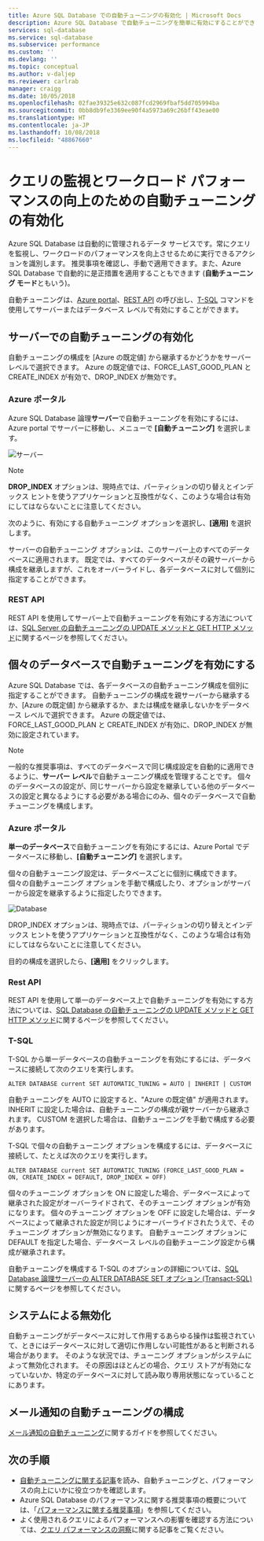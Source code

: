 ```yaml
---
title: Azure SQL Database での自動チューニングの有効化 | Microsoft Docs
description: Azure SQL Database で自動チューニングを簡単に有効にすることができます。
services: sql-database
ms.service: sql-database
ms.subservice: performance
ms.custom: ''
ms.devlang: ''
ms.topic: conceptual
ms.author: v-daljep
ms.reviewer: carlrab
manager: craigg
ms.date: 10/05/2018
ms.openlocfilehash: 02fae39325e632c087fcd2969fbaf5dd705994ba
ms.sourcegitcommit: 0bb8db9fe3369ee90f4a5973a69c26bff43eae00
ms.translationtype: HT
ms.contentlocale: ja-JP
ms.lasthandoff: 10/08/2018
ms.locfileid: "48867660"
---
```

# <a name="enable-automatic-tuning-to-monitor-queries-and-improve-workload-performance"></a>クエリの監視とワークロード パフォーマンスの向上のための自動チューニングの有効化

Azure SQL Database は自動的に管理されるデータ サービスです。常にクエリを監視し、ワークロードのパフォーマンスを向上させるために実行できるアクションを識別します。 推奨事項を確認し、手動で適用できます。また、Azure SQL Database で自動的に是正措置を適用することもできます (**自動チューニング モード**ともいう)。

自動チューニングは、[Azure portal](sql-database-automatic-tuning-enable.md#azure-portal)、[REST API](sql-database-automatic-tuning-enable.md#rest-api) の呼び出し、[T-SQL](sql-database-automatic-tuning-enable.md#t-sql) コマンドを使用してサーバーまたはデータベース レベルで有効にすることができます。

## <a name="enable-automatic-tuning-on-server"></a>サーバーでの自動チューニングの有効化
自動チューニングの構成を [Azure の既定値] から継承するかどうかをサーバー レベルで選択できます。 Azure の既定値では、FORCE_LAST_GOOD_PLAN と CREATE_INDEX が有効で、DROP_INDEX が無効です。

### <a name="azure-portal"></a>Azure ポータル
Azure SQL Database 論理**サーバー**で自動チューニングを有効にするには、Azure portal でサーバーに移動し、メニューで **[自動チューニング]** を選択します。

![サーバー](./media/sql-database-automatic-tuning-enable/server.png)

> [!NOTE]
> **DROP_INDEX** オプションは、現時点では、パーティションの切り替えとインデックス ヒントを使うアプリケーションと互換性がなく、このような場合は有効にしてはならないことに注意してください。
>

次のように、有効にする自動チューニング オプションを選択し、**[適用]** を選択します。

サーバーの自動チューニング オプションは、このサーバー上のすべてのデータベースに適用されます。 既定では、すべてのデータベースがその親サーバーから構成を継承しますが、これをオーバーライドし、各データベースに対して個別に指定することができます。

### <a name="rest-api"></a>REST API

REST API を使用してサーバー上で自動チューニングを有効にする方法については、[SQL Server の自動チューニングの UPDATE メソッドと GET HTTP メソッド](https://docs.microsoft.com/rest/api/sql/serverautomatictuning)に関するページを参照してください。


## <a name="enable-automatic-tuning-on-an-individual-database"></a>個々のデータベースで自動チューニングを有効にする

Azure SQL Database では、各データベースの自動チューニング構成を個別に指定することができます。 自動チューニングの構成を親サーバーから継承するか、[Azure の既定値] から継承するか、または構成を継承しないかをデータベース レベルで選択できます。 Azure の既定値では、FORCE_LAST_GOOD_PLAN と CREATE_INDEX が有効に、DROP_INDEX が無効に設定されています。

> [!NOTE]
> 一般的な推奨事項は、すべてのデータベースで同じ構成設定を自動的に適用できるように、**サーバー レベル**で自動チューニング構成を管理することです。 個々のデータベースの設定が、同じサーバーから設定を継承している他のデータベースの設定と異なるようにする必要がある場合にのみ、個々のデータベースで自動チューニングを構成します。
>

### <a name="azure-portal"></a>Azure ポータル

**単一のデータベース**で自動チューニングを有効にするには、Azure Portal でデータベースに移動し、**[自動チューニング]** を選択します。

個々の自動チューニング設定は、データベースごとに個別に構成できます。 個々の自動チューニング オプションを手動で構成したり、オプションがサーバーから設定を継承するように指定したりできます。

![Database](./media/sql-database-automatic-tuning-enable/database.png)

DROP_INDEX オプションは、現時点では、パーティションの切り替えとインデックス ヒントを使うアプリケーションと互換性がなく、このような場合は有効にしてはならないことに注意してください。

目的の構成を選択したら、**[適用]** をクリックします。

### <a name="rest-api"></a>Rest API

REST API を使用して単一のデータベース上で自動チューニングを有効にする方法については、[SQL Database の自動チューニングの UPDATE メソッドと GET HTTP メソッド](https://docs.microsoft.com/rest/api/sql/databaseautomatictuning)に関するページを参照してください。

### <a name="t-sql"></a>T-SQL

T-SQL から単一データベースの自動チューニングを有効にするには、データベースに接続して次のクエリを実行します。

   ```T-SQL
   ALTER DATABASE current SET AUTOMATIC_TUNING = AUTO | INHERIT | CUSTOM
   ```
   
自動チューニングを AUTO に設定すると、"Azure の既定値" が適用されます。 INHERIT に設定した場合は、自動チューニングの構成が親サーバーから継承されます。 CUSTOM を選択した場合は、自動チューニングを手動で構成する必要があります。

T-SQL で個々の自動チューニング オプションを構成するには、データベースに接続して、たとえば次のクエリを実行します。

   ```T-SQL
   ALTER DATABASE current SET AUTOMATIC_TUNING (FORCE_LAST_GOOD_PLAN = ON, CREATE_INDEX = DEFAULT, DROP_INDEX = OFF)
   ```
   
個々のチューニング オプションを ON に設定した場合、データベースによって継承された設定がオーバーライドされて、そのチューニング オプションが有効になります。 個々のチューニング オプションを OFF に設定した場合は、データベースによって継承された設定が同じようにオーバーライドされたうえで、そのチューニング オプションが無効になります。 自動チューニング オプションに DEFAULT を指定した場合、データベース レベルの自動チューニング設定から構成が継承されます。  

自動チューニングを構成する T-SQL のオプションの詳細については、[SQL Database 論理サーバーの ALTER DATABASE SET オプション (Transact-SQL)](https://docs.microsoft.com/sql/t-sql/statements/alter-database-transact-sql-set-options?view=azuresqldb-current) に関するページを参照してください。

## <a name="disabled-by-the-system"></a>システムによる無効化
自動チューニングがデータベースに対して作用するあらゆる操作は監視されていて、ときにはデータベースに対して適切に作用しない可能性があると判断される場合があります。 そのような状況では、チューニング オプションがシステムによって無効化されます。 その原因はほとんどの場合、クエリ ストアが有効になっていないか、特定のデータベースに対して読み取り専用状態になっていることにあります。

## <a name="configure-automatic-tuning-e-mail-notifications"></a>メール通知の自動チューニングの構成

[メール通知の自動チューニング](sql-database-automatic-tuning-email-notifications.md)に関するガイドを参照してください。

## <a name="next-steps"></a>次の手順
* [自動チューニングに関する記事](sql-database-automatic-tuning.md)を読み、自動チューニングと、パフォーマンスの向上にいかに役立つかを確認します。
* Azure SQL Database のパフォーマンスに関する推奨事項の概要については、「[パフォーマンスに関する推奨事項](sql-database-advisor.md)」を参照してください。
* よく使用されるクエリによるパフォーマンスへの影響を確認する方法については、[クエリ パフォーマンスの洞察](sql-database-query-performance.md)に関する記事をご覧ください。

